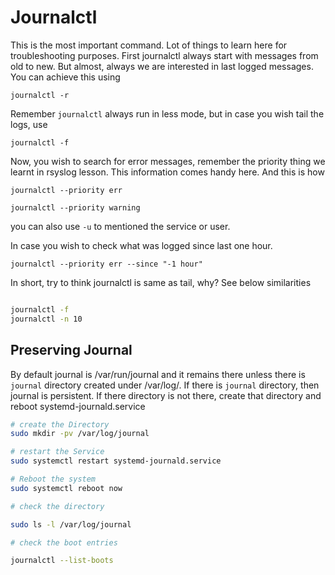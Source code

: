 # Journalctl

This is the most important command. Lot of things to learn here for troubleshooting purposes. First journalctl always start with messages from old to new. But almost, always we are interested in last logged messages. You can achieve this using

`journalctl -r`

Remember `journalctl` always run in less mode, but in case you wish tail the logs, use

`journalctl -f`

Now, you wish to search for error messages, remember the priority thing we learnt in rsyslog lesson. This information comes handy here. And this is how

`journalctl --priority err`

`journalctl --priority warning`

you can also use `-u` to mentioned the service or user.

In case you wish to check what was logged since last one hour.

`journalctl --priority err --since "-1 hour"`

In short, try to think journalctl is same as tail, why?  See below similarities

```bash

journalctl -f
journalctl -n 10

```

## Preserving Journal

By default journal is /var/run/journal and it remains there unless there is `journal` directory created under /var/log/.
If there is `journal` directory, then journal is persistent.
If there directory is not there, create that directory and reboot systemd-journald.service

```bash
# create the Directory
sudo mkdir -pv /var/log/journal

# restart the Service
sudo systemctl restart systemd-journald.service

# Reboot the system
sudo systemctl reboot now

# check the directory

sudo ls -l /var/log/journal

# check the boot entries

journalctl --list-boots


```
